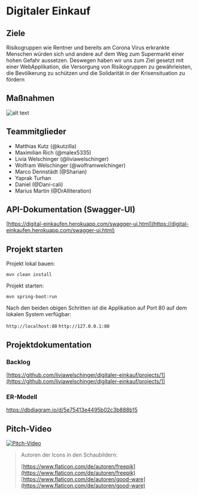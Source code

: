 # Digitaler Einkauf

## Ziele
Risikogruppen wie Rentner und bereits am Corona Virus erkrankte Menschen würden sich und andere auf dem Weg zum Supermarkt einer hohen Gefahr aussetzen.
Deswegen haben wir uns zum Ziel gesetzt mit einer WebApplikation, die Versorgung von Risikogruppen zu gewährleisten, die Bevölkerung zu schützen und die Solidarität in der Krisensituation zu fördern

## Maßnahmen
![alt text](https://lh3.googleusercontent.com/UfdyUwl4Hbfc59ncpN-NRryKpQLWZK3v2fi6j-6jEdqSclS1EZBUd9RNArRNmiNQZFNGszrOfsJ62-YLimn_2AmozwSBF5tXtWdFHEUJFQPopJRMIqd-JwCQwts_wlQu4uNumJIgJHymbSBS6JsWZMv8G7UsviwYv75WKbQg146Nnl_7guxpJel-DL9enmPseQTz0kyae__y_QW27X0R7M-mlznLmRpxGOx3fEY24slGmHd42aAu69hUOMPftDYPI9TFczg-IK73Qu7vHP6uFQfb1GcP0-AsXrkfLrC7zNSKY3OB5XkVRSVLuYl1h6F6BFVQVZiqElp4tERwDbnyYysjTxW8uNaUnfAXQBuTwFiVIGz3N_Np-AJY0zFqnCsf_wt5gU0xWlzsmnP-L4NH2qDybav8Sl7xX6zSoId_rb5nAoq657ZHYRVpbRJBU8VXy4cGi1DFi5tiZaF3Nr61jmJJZetFrun2Tk22e2CyLYRWk6oP1qZUS8kgl87okFF8KaCX6cMOParMeO_FkMAz0Lj2E1Fw3ogYvkq1r807OOZjkXlFr1usuy6RncxA2Wo_1_xA5-BSMw0j8lbpK4o143ZReevfyGiymvC7ppANNwwiyFJTzbeYxPAMdz4FzLZyHyq85PIMEX4yNMPWcvkXcotH53EKM3FWootxeJ9lOaE4tyGI-i0umJgICC24=w1723-h969-no "Einkaufskonzept")

## Teammitglieder
- Matthias Kutz (@kutzilla) 
- Maximilian Rich (@malex5335)
- Livia Welschinger (@liviawelschinger)
- Wolfram Welschinger (@wolframwelchinger)
- Marco Dennstädt (@Sharian)
- Yaprak Turhan
- Daniel (@Dani-cali)
- Marius Martin (@DrAlliteration)

## API-Dokumentation (Swagger-UI)
[https://digital-einkaufen.herokuapp.com/swagger-ui.html](https://digital-einkaufen.herokuapp.com/swagger-ui.html)

## Projekt starten

Projekt lokal bauen:

``mvn clean install``

Projekt starten:

``mvn spring-boot:run``

Nach den beiden obigen Schritten ist die Applikation auf Port 80 auf dem lokalen System verfügbar:

``http://localhost:80``
``http://127.0.0.1:80``


## Projektdokumentation

### Backlog
[https://github.com/liviawelschinger/digitaler-einkauf/projects/1](https://github.com/liviawelschinger/digitaler-einkauf/projects/1)

### ER-Modell
https://dbdiagram.io/d/5e75413e4495b02c3b888b15

## Pitch-Video

[![Pitch-Video](http://img.youtube.com/vi/87PPtpTmk0c/0.jpg)](http://www.youtube.com/watch?v=87PPtpTmk0c)



> Autoren der Icons in den Schaubildern:
>
> [https://www.flaticon.com/de/autoren/freepik](https://www.flaticon.com/de/autoren/freepik)
> [https://www.flaticon.com/de/autoren/good-ware](https://www.flaticon.com/de/autoren/good-ware)

